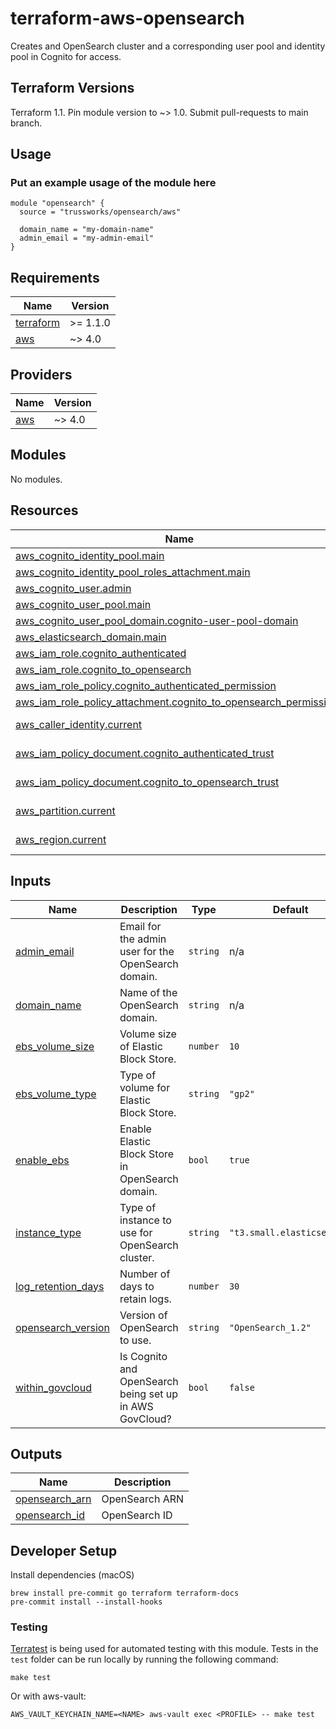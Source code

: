 # terraform-aws-opensearch

Creates and OpenSearch cluster and a corresponding user pool and identity pool in Cognito for access.

## Terraform Versions

Terraform 1.1. Pin module version to ~> 1.0. Submit pull-requests to main branch.

## Usage

### Put an example usage of the module here

```hcl
module "opensearch" {
  source = "trussworks/opensearch/aws"

  domain_name = "my-domain-name"
  admin_email = "my-admin-email"
}

```

<!-- BEGINNING OF PRE-COMMIT-TERRAFORM DOCS HOOK -->
## Requirements

| Name | Version |
|------|---------|
| <a name="requirement_terraform"></a> [terraform](#requirement\_terraform) | >=  1.1.0 |
| <a name="requirement_aws"></a> [aws](#requirement\_aws) | ~> 4.0 |

## Providers

| Name | Version |
|------|---------|
| <a name="provider_aws"></a> [aws](#provider\_aws) | ~> 4.0 |

## Modules

No modules.

## Resources

| Name | Type |
|------|------|
| [aws_cognito_identity_pool.main](https://registry.terraform.io/providers/hashicorp/aws/latest/docs/resources/cognito_identity_pool) | resource |
| [aws_cognito_identity_pool_roles_attachment.main](https://registry.terraform.io/providers/hashicorp/aws/latest/docs/resources/cognito_identity_pool_roles_attachment) | resource |
| [aws_cognito_user.admin](https://registry.terraform.io/providers/hashicorp/aws/latest/docs/resources/cognito_user) | resource |
| [aws_cognito_user_pool.main](https://registry.terraform.io/providers/hashicorp/aws/latest/docs/resources/cognito_user_pool) | resource |
| [aws_cognito_user_pool_domain.cognito-user-pool-domain](https://registry.terraform.io/providers/hashicorp/aws/latest/docs/resources/cognito_user_pool_domain) | resource |
| [aws_elasticsearch_domain.main](https://registry.terraform.io/providers/hashicorp/aws/latest/docs/resources/elasticsearch_domain) | resource |
| [aws_iam_role.cognito_authenticated](https://registry.terraform.io/providers/hashicorp/aws/latest/docs/resources/iam_role) | resource |
| [aws_iam_role.cognito_to_opensearch](https://registry.terraform.io/providers/hashicorp/aws/latest/docs/resources/iam_role) | resource |
| [aws_iam_role_policy.cognito_authenticated_permission](https://registry.terraform.io/providers/hashicorp/aws/latest/docs/resources/iam_role_policy) | resource |
| [aws_iam_role_policy_attachment.cognito_to_opensearch_permissions](https://registry.terraform.io/providers/hashicorp/aws/latest/docs/resources/iam_role_policy_attachment) | resource |
| [aws_caller_identity.current](https://registry.terraform.io/providers/hashicorp/aws/latest/docs/data-sources/caller_identity) | data source |
| [aws_iam_policy_document.cognito_authenticated_trust](https://registry.terraform.io/providers/hashicorp/aws/latest/docs/data-sources/iam_policy_document) | data source |
| [aws_iam_policy_document.cognito_to_opensearch_trust](https://registry.terraform.io/providers/hashicorp/aws/latest/docs/data-sources/iam_policy_document) | data source |
| [aws_partition.current](https://registry.terraform.io/providers/hashicorp/aws/latest/docs/data-sources/partition) | data source |
| [aws_region.current](https://registry.terraform.io/providers/hashicorp/aws/latest/docs/data-sources/region) | data source |

## Inputs

| Name | Description | Type | Default | Required |
|------|-------------|------|---------|:--------:|
| <a name="input_admin_email"></a> [admin\_email](#input\_admin\_email) | Email for the admin user for the OpenSearch domain. | `string` | n/a | yes |
| <a name="input_domain_name"></a> [domain\_name](#input\_domain\_name) | Name of the OpenSearch domain. | `string` | n/a | yes |
| <a name="input_ebs_volume_size"></a> [ebs\_volume\_size](#input\_ebs\_volume\_size) | Volume size of Elastic Block Store. | `number` | `10` | no |
| <a name="input_ebs_volume_type"></a> [ebs\_volume\_type](#input\_ebs\_volume\_type) | Type of volume for Elastic Block Store. | `string` | `"gp2"` | no |
| <a name="input_enable_ebs"></a> [enable\_ebs](#input\_enable\_ebs) | Enable Elastic Block Store in OpenSearch domain. | `bool` | `true` | no |
| <a name="input_instance_type"></a> [instance\_type](#input\_instance\_type) | Type of instance to use for OpenSearch cluster. | `string` | `"t3.small.elasticsearch"` | no |
| <a name="input_log_retention_days"></a> [log\_retention\_days](#input\_log\_retention\_days) | Number of days to retain logs. | `number` | `30` | no |
| <a name="input_opensearch_version"></a> [opensearch\_version](#input\_opensearch\_version) | Version of OpenSearch to use. | `string` | `"OpenSearch_1.2"` | no |
| <a name="input_within_govcloud"></a> [within\_govcloud](#input\_within\_govcloud) | Is Cognito and OpenSearch being set up in AWS GovCloud? | `bool` | `false` | no |

## Outputs

| Name | Description |
|------|-------------|
| <a name="output_opensearch_arn"></a> [opensearch\_arn](#output\_opensearch\_arn) | OpenSearch ARN |
| <a name="output_opensearch_id"></a> [opensearch\_id](#output\_opensearch\_id) | OpenSearch ID |
<!-- END OF PRE-COMMIT-TERRAFORM DOCS HOOK -->

## Developer Setup

Install dependencies (macOS)

```shell
brew install pre-commit go terraform terraform-docs
pre-commit install --install-hooks
```

### Testing

[Terratest](https://github.com/gruntwork-io/terratest) is being used for
automated testing with this module. Tests in the `test` folder can be run
locally by running the following command:

```text
make test
```

Or with aws-vault:

```text
AWS_VAULT_KEYCHAIN_NAME=<NAME> aws-vault exec <PROFILE> -- make test
```
